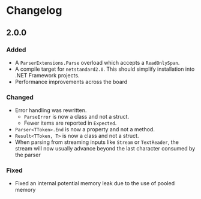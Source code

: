 Changelog
=========

2.0.0
-----

### Added

* A `ParserExtensions.Parse` overload which accepts a `ReadOnlySpan`.
* A compile target for `netstandard2.0`. This should simplify installation into .NET Framework projects.
* Performance improvements across the board


### Changed

* Error handling was rewritten.
  * `ParseError` is now a class and not a struct.
  * Fewer items are reported in `Expected`.
* `Parser<TToken>.End` is now a property and not a method.
* `Result<TToken, T>` is now a class and not a struct.
* When parsing from streaming inputs like `Stream` or `TextReader`, the stream will now usually advance beyond the last character consumed by the parser

### Fixed

* Fixed an internal potential memory leak due to the use of pooled memory
